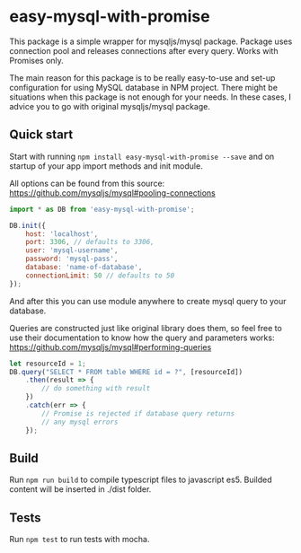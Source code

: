 # easy-mysql-with-promise
This package is a simple wrapper for mysqljs/mysql package. Package uses connection pool and releases connections after every query. Works with Promises only.

The main reason for this package is to be really easy-to-use and set-up configuration for using MySQL database in NPM project. There might be situations when this package is not enough for your needs. In these cases, I advice you to go with original mysqljs/mysql package.

## Quick start

Start with running `npm install easy-mysql-with-promise --save` and on startup of your app import methods and init module.

All options can be found from this source:
https://github.com/mysqljs/mysql#pooling-connections

```js
import * as DB from 'easy-mysql-with-promise';

DB.init({
    host: 'localhost',
    port: 3306, // defaults to 3306,
    user: 'mysql-username',
    password: 'mysql-pass',
    database: 'name-of-database',
    connectionLimit: 50 // defaults to 50
});
```

And after this you can use module anywhere to create mysql query to your database.

Queries are constructed just like original library does them, so feel free to use their documentation to know how the query and parameters works:
https://github.com/mysqljs/mysql#performing-queries

```js
let resourceId = 1;
DB.query("SELECT * FROM table WHERE id = ?", [resourceId])
    .then(result => {
        // do something with result
    })
    .catch(err => {
        // Promise is rejected if database query returns
        // any mysql errors
    });
```

## Build

Run `npm run build` to compile typescript files to javascript es5. Builded content will be inserted in ./dist folder.

## Tests

Run `npm test` to run tests with mocha.